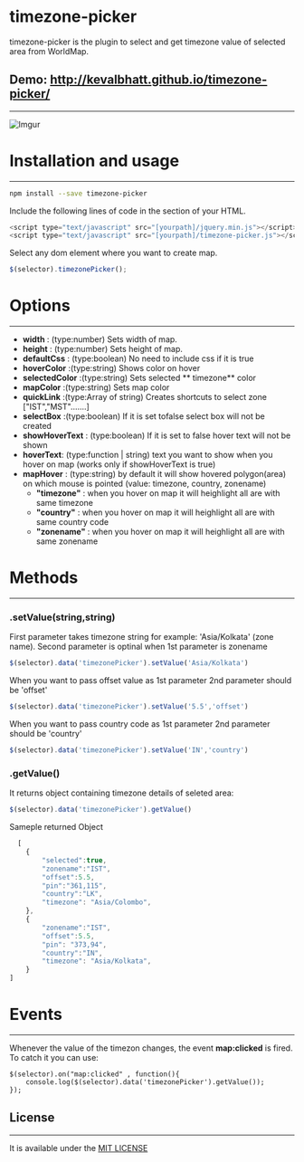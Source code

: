 # timezone-picker

timezone-picker is the plugin to select and get timezone value of selected area from WorldMap.


## Demo: http://kevalbhatt.github.io/timezone-picker/
---------------------

![Imgur](http://i.imgur.com/i22GQ74.png?1)


# Installation and usage
---------------------
```sh
npm install --save timezone-picker
```


Include the following lines of code in the section of your HTML.
```js
<script type="text/javascript" src="[yourpath]/jquery.min.js"></script>
<script type="text/javascript" src="[yourpath]/timezone-picker.js"></script>
```

 Select any dom element where you want to create map.

```js
$(selector).timezonePicker();
```

# Options
---------------------
* **width** : (type:number) Sets width of map.
* **height** : (type:number) Sets height of map.
* **defaultCss** : (type:boolean) No need to include css if it is true
* **hoverColor** :(type:string) Shows color on hover
* **selectedColor** :(type:string) Sets selected ** timezone** color
* **mapColor** :(type:string) Sets map color
* **quickLink** :(type:Array of string) Creates shortcuts to select zone ["IST","MST".......]
* **selectBox** :(type:boolean) If it is set tofalse select box will not be created
* **showHoverText** : (type:boolean) If it is set to false hover text will not be shown
* **hoverText**: (type:function | string) text you want to show when you hover on map (works only if showHoverText is true)
* **mapHover** : (type:string) by default it will show hovered polygon(area) on which mouse is pointed (value: timezone, country, zonename)
	* **"timezone"** : when you hover on map it will heighlight all are with same timezone
	* **"country"** : when you hover on map it will heighlight all are with same country code
	* **"zonename"** : when you hover on map it will heighlight all are with same zonename
	

# Methods
---------------------

### .setValue(string,string)
First parameter takes timezone string for example: 'Asia/Kolkata' (zone name). Second parameter is optinal when 1st parameter is zonename

```js
$(selector).data('timezonePicker').setValue('Asia/Kolkata')
```

When you want to pass offset value as 1st parameter 2nd parameter should be 'offset'

```js
$(selector).data('timezonePicker').setValue('5.5','offset')
```

When you want to pass country code as 1st parameter 2nd parameter should be 'country'
```js
$(selector).data('timezonePicker').setValue('IN','country')
```

### .getValue()

It returns object containing timezone details of seleted area:

```js
$(selector).data('timezonePicker').getValue()
```

Sameple returned Object

```js
  [
    {
        "selected":true,
        "zonename":"IST",
        "offset":5.5,
        "pin":"361,115",
        "country":"LK",
        "timezone": "Asia/Colombo",
    },
    {
        "zonename":"IST",
        "offset":5.5,
        "pin": "373,94",
        "country":"IN",
        "timezone": "Asia/Kolkata",
    }
]
``` 

# Events
---------------------

Whenever the value of the timezon changes, the event **map:clicked** is fired.
To catch it you can use:
``` 
$(selector).on("map:clicked" , function(){
    console.log($(selector).data('timezonePicker').getValue());
});
``` 

## License
---------------------
It is available under the [MIT LICENSE](LICENSE.md)
